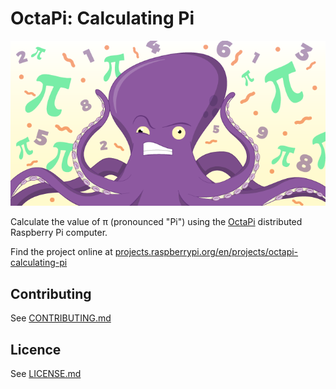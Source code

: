 # OctaPi: Calculating Pi

![OctaPi: Calculating Pi](/en/images/banner.png)

Calculate the value of π (pronounced "Pi") using the [OctaPi](https://github.com/raspberrypilearning/build-an-octapi) distributed Raspberry Pi computer.

Find the project online at [projects.raspberrypi.org/en/projects/octapi-calculating-pi](https://projects.raspberrypi.org/en/projects/octapi-calculating-pi)

## Contributing
See [CONTRIBUTING.md](CONTRIBUTING.md)

## Licence
 See [LICENSE.md](LICENSE.md)
